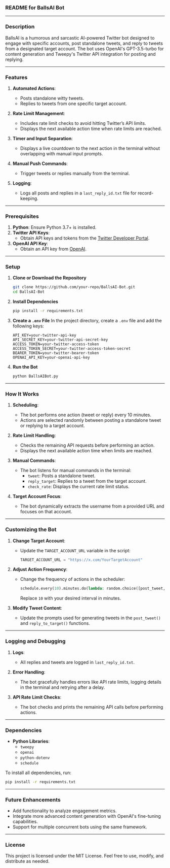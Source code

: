 ### **README for BallsAI Bot**

---

### **Description**
BallsAI is a humorous and sarcastic AI-powered Twitter bot designed to engage with specific accounts, post standalone tweets, and reply to tweets from a designated target account. The bot uses OpenAI's GPT-3.5-turbo for content generation and Tweepy's Twitter API integration for posting and replying.

---

### **Features**
1. **Automated Actions**:
   - Posts standalone witty tweets.
   - Replies to tweets from one specific target account.

2. **Rate Limit Management**:
   - Includes rate limit checks to avoid hitting Twitter’s API limits.
   - Displays the next available action time when rate limits are reached.

3. **Timer and Input Separation**:
   - Displays a live countdown to the next action in the terminal without overlapping with manual input prompts.

4. **Manual Push Commands**:
   - Trigger tweets or replies manually from the terminal.

5. **Logging**:
   - Logs all posts and replies in a `last_reply_id.txt` file for record-keeping.

---

### **Prerequisites**
1. **Python**: Ensure Python 3.7+ is installed.
2. **Twitter API Keys**:
   - Obtain API keys and tokens from the [Twitter Developer Portal](https://developer.twitter.com/).
3. **OpenAI API Key**:
   - Obtain an API key from [OpenAI](https://platform.openai.com/).

---

### **Setup**

1. **Clone or Download the Repository**
   ```bash
   git clone https://github.com/your-repo/BallsAI-Bot.git
   cd BallsAI-Bot
   ```

2. **Install Dependencies**
   ```bash
   pip install -r requirements.txt
   ```

3. **Create a `.env` File**
   In the project directory, create a `.env` file and add the following keys:
   ```plaintext
   API_KEY=your-twitter-api-key
   API_SECRET_KEY=your-twitter-api-secret-key
   ACCESS_TOKEN=your-twitter-access-token
   ACCESS_TOKEN_SECRET=your-twitter-access-token-secret
   BEARER_TOKEN=your-twitter-bearer-token
   OPENAI_API_KEY=your-openai-api-key
   ```

4. **Run the Bot**
   ```bash
   python BallsAIBot.py
   ```

---

### **How It Works**

1. **Scheduling**:
   - The bot performs one action (tweet or reply) every 10 minutes.
   - Actions are selected randomly between posting a standalone tweet or replying to a target account.

2. **Rate Limit Handling**:
   - Checks the remaining API requests before performing an action.
   - Displays the next available action time when limits are reached.

3. **Manual Commands**:
   - The bot listens for manual commands in the terminal:
     - `tweet`: Posts a standalone tweet.
     - `reply_target`: Replies to a tweet from the target account.
     - `check_rate`: Displays the current rate limit status.

4. **Target Account Focus**:
   - The bot dynamically extracts the username from a provided URL and focuses on that account.

---

### **Customizing the Bot**

1. **Change Target Account**:
   - Update the `TARGET_ACCOUNT_URL` variable in the script:
     ```python
     TARGET_ACCOUNT_URL = "https://x.com/YourTargetAccount"
     ```

2. **Adjust Action Frequency**:
   - Change the frequency of actions in the scheduler:
     ```python
     schedule.every(10).minutes.do(lambda: random.choice([post_tweet, reply_to_target]))
     ```
     Replace `10` with your desired interval in minutes.

3. **Modify Tweet Content**:
   - Update the prompts used for generating tweets in the `post_tweet()` and `reply_to_target()` functions.

---

### **Logging and Debugging**
1. **Logs**:
   - All replies and tweets are logged in `last_reply_id.txt`.

2. **Error Handling**:
   - The bot gracefully handles errors like API rate limits, logging details in the terminal and retrying after a delay.

3. **API Rate Limit Checks**:
   - The bot checks and prints the remaining API calls before performing actions.

---

### **Dependencies**
- **Python Libraries**:
  - `tweepy`
  - `openai`
  - `python-dotenv`
  - `schedule`

To install all dependencies, run:
```bash
pip install -r requirements.txt
```

---

### **Future Enhancements**
- Add functionality to analyze engagement metrics.
- Integrate more advanced content generation with OpenAI's fine-tuning capabilities.
- Support for multiple concurrent bots using the same framework.

---

### **License**
This project is licensed under the MIT License. Feel free to use, modify, and distribute as needed.
